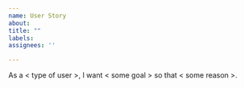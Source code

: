 ```yaml
---
name: User Story
about:
title: ""
labels:
assignees: ''

---
```


As a < type of user >, I want < some goal > so that < some reason >.
